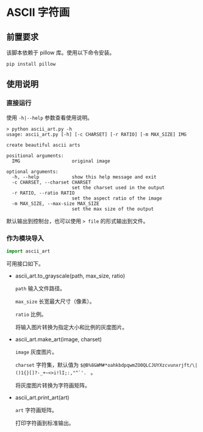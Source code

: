# ASCII 字符画

## 前置要求

该脚本依赖于 pillow 库。使用以下命令安装。

```
pip install pillow
```

## 使用说明

### 直接运行

使用 `-h|--help` 参数查看使用说明。

```
> python ascii_art.py -h
usage: ascii_art.py [-h] [-c CHARSET] [-r RATIO] [-m MAX_SIZE] IMG

create beautiful ascii arts

positional arguments:
  IMG                   original image

optional arguments:
  -h, --help            show this help message and exit
  -c CHARSET, --charset CHARSET
                        set the charset used in the output
  -r RATIO, --ratio RATIO
                        set the aspect ratio of the image
  -m MAX_SIZE, --max-size MAX_SIZE
                        set the max size of the output
```

默认输出到控制台，也可以使用 `> file` 的形式输出到文件。

### 作为模块导入

```python
import ascii_art
```

可用接口如下。

- ascii_art.to_grayscale(path, max_size, ratio)

    `path` 输入文件路径。

    `max_size` 长宽最大尺寸（像素）。

    `ratio` 比例。

    将输入图片转换为指定大小和比例的灰度图片。

- ascii_art.make_art(image, charset)
  
    `image` 灰度图片。

    `charset` 字符集，默认值为 ``$@B%8&WM#*oahkbdpqwmZO0QLCJUYXzcvunxrjft/\|()1{}[]?-_+~<>i!lI;:,"^`'. `` 。

    将灰度图片转换为字符画矩阵。

- ascii_art.print_art(art)

    `art` 字符画矩阵。

    打印字符画到标准输出。

